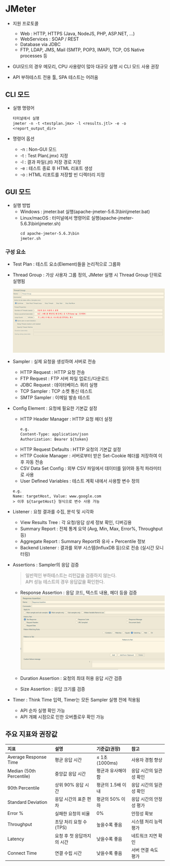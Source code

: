 # JMeter
* 지원 프로토콜
    * Web  : HTTP, HTTPS (Java, NodeJS, PHP, ASP.NET, …)
    * WebServices  : SOAP / REST
    * Database via JDBC
    * FTP, LDAP, JMS, Mail (SMTP, POP3, IMAP), TCP, OS Native processes 등

* GUI모드의 경우 메모리, CPU 사용량이 많아 대규모 실행 시 CLI 모드 사용 권장
* API 부하테스트 전용 툴, SPA 테스트는 어려움

## CLI 모드
* 실행 명령어
    ```
    터미널에서 실행
    jmeter -n -t <testplan.jmx> -l <results.jtl> -e -o <report_output_dir> 
    ```

* 명령어 옵션
    * -n  : Non-GUI 모드
    * -t  : Test Plan(.jmx) 지정
    * -l  : 결과 파일(.jtl) 저장 경로 지정
    * -e  : 테스트 종료 후 HTML 리포트 생성
    * -o  : HTML 리포트를 저장할 빈 디렉터리 지정

## GUI 모드
* 실행 방법
    * Windows  : jmeter.bat 실행(apache-jmeter-5.6.3\bin\jmeter.bat)
    * Linux/macOS  : 터미널에서 명령어로 실행(apache-jmeter-5.6.3\bin\jmeter.sh)
        ```
        cd apache-jmeter-5.6.3\bin
        jmeter.sh
        ```
### 구성 요소
* Test Plan
: 테스트 요소(Element)들을 논리적으로 그룹화

* Thread Group
: 가상 사용자 그룹 정의, JMeter 실행 시 Thread Group 단위로 실행됨

    ![alt text](img\image-17.png)

* Sampler
: 실제 요청을 생성하여 서버로 전송

    * HTTP Request  : HTTP 요청 전송
    * FTP Request : FTP 서버 파일 업로드/다운로드
    * JDBC Request : 데이터베이스 쿼리 실행
    * TCP Sampler : TCP 소켓 통신 테스트
    * SMTP Sampler : 이메일 발송 테스트

* Config Element
: 요청에 필요한 기본값 설정
    * HTTP Header Manager : HTTP 요청 헤더 설정
        ```
        e.g.
        Content-Type: application/json
        Authorization: Bearer ${token}
        ```
    * HTTP Request Defaults : HTTP 요청의 기본값 설정    
    * HTTP Cookie Manager : 서버로부터 받은 Set-Cookie 헤더를 저장하여 이후 자동 전송
    * CSV Data Set Config : 외부 CSV 파일에서 데이터를 읽어와 동적 파라미터로 사용
    * User Defined Variables : 테스트 계획 내에서 사용할 변수 정의
    ```
    e.g.
    Name: targetHost, Value: www.google.com
    > 이후 ${targetHost} 형식으로 변수 사용 가능
    ```

* Listener
: 요청 결과를 수집, 분석 및 시각화
    * View Results Tree : 각 요청/응답 상세 정보 확인, 디버깅용
    * Summary Report : 전체 통계 요약 (Avg, Min, Max, Error%, Throughput 등)
    * Aggregate Report : Summary Report와 유사 + Percentile 정보
    * Backend Listener : 결과를 외부 시스템(InfluxDB 등)으로 전송 (실시간 모니터링)

* Assertions
: Sampler의 응답 검증  
    > <span style="color:darkgray">**일반적인 부하테스트는 리턴값을 검증하지 않는다.  
    API 성능 테스트의 경우 응답값을 확인한다.**</span>

    * Response Assertion : 응답 코드, 텍스트 내용, 헤더 등을 검증
    ![alt text](img\image-18.png)

    * Duration Assertion : 요청의 최대 허용 응답 시간 검증
    * Size Assertion : 응답 크기를 검증

* Timer
: Think Time 입력, Timer는 모든 Sampler 실행 전에 적용됨
    * API 순차 실행 확인 가능
    * API 개폐 시점으로 인한 오버플로우 확인 가능

## 주요 지표와 권장값

|지표|설명|기준값(권장)|참고
|:---|:---|:---|:---|
|Average Response Time|평균 응답 시간|≤ 1초 (1000ms)|사용자 경험 향상
|Median (50th Percentile)|중앙값 응답 시간|평균과 유사해야 함|응답 시간의 일관성 확인
|90th Percentile|상위 90% 응답 시간|평균의 1.5배 이내|응답 시간의 일관성 확인
|Standard Deviation|응답 시간의 표준 편차|평균의 50% 이하|응답 시간의 안정성 평가
|Error %|실패한 요청의 비율|0%|안정성 확보
|Throughput|초당 처리 요청 수 (TPS)|높을수록 좋음|시스템 처리 능력 평가
|Latency|요청 후 첫 응답까지의 시간|낮을수록 좋음|네트워크 지연 확인
|Connect Time|연결 수립 시간|낮을수록 좋음|서버 연결 속도 평가
